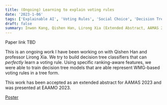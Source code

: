 ```yaml
---
title: (Ongoing) Learning to explain voting rules
date: '2023-1-06'
tags: ['Explainable AI', 'Voting Rules', 'Social Choice', 'Decision Tree']
draft: false
summary: Inwon Kang, Qishen Han, Lirong Xia (Extended Abstract, AAMAS 2023)
---
```


Paper link TBD

This is an ongoing work I have been working on with Qishen Han and professor Lirong Xia.
We try to build decision tree classifiers that can _perfectly_ learn a voting rule.
Using specific ranking-aware features, we were able to train decision tree models that are able represent WMG-based voting rules in a tree form.

This work has been accepted as an extended abstract for AAMAS 2023 and was presented at EAAMO 2023.

[Poster](/static/pdf/Explainable_Voting_EAAMO_Poster.pdf)

